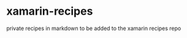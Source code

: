 xamarin-recipes
===============

private recipes in markdown to be added to the xamarin recipes repo
